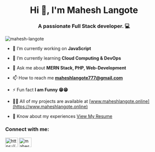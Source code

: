  

<h1 align="center">Hi 👋, I'm Mahesh Langote</h1>
<h3 align="center">A passionate Full Stack developer. 💻</h3>

 



<p align="left"> <img src="https://komarev.com/ghpvc/?username=mahesh-langote&label=Profile%20views&color=0e75b6&style=flat" alt="mahesh-langote" /> </p>
 


 
- 🔭 I’m currently working on **JavaScript**

- 🌱 I’m currently learning **Cloud Computing & DevOps**

- 💬 Ask me about **MERN Stack, PHP, Web-Development**

- 📫 How to reach me **maheshlangote777@gmail.com**


- ⚡ Fun fact **I am Funny 😁😁**


- 👨‍💻 All of my projects are available at [www.maheshlangote.online](https://www.maheshlangote.online)
  

- 📄 Know about my experiences [View My Resume](https://drive.google.com/open?id=14DU7-YvcHjdn1nfrrQhOsNvXSU2pXydW&usp=drive_fs)

<h3 align="left">Connect with me:</h3>
<p align="left">
<a href="https://linkedin.com/in/https://www.linkedin.com/in/mahesh-langote-64702922a/" target="blank"><img align="center" src="https://raw.githubusercontent.com/rahuldkjain/github-profile-readme-generator/master/src/images/icons/Social/linked-in-alt.svg" alt="https://www.linkedin.com/in/mahesh-langote-64702922a/" height="30" width="40" /></a>
<a href="https://instagram.com/mahesh__0934" target="blank"><img align="center" src="https://raw.githubusercontent.com/rahuldkjain/github-profile-readme-generator/master/src/images/icons/Social/instagram.svg" alt="mahesh__0934" height="30" width="40" /></a>
</p> 
